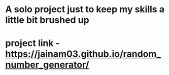 <h1>A solo project just to keep my skills a little bit brushed up</h1>

# project link - https://jainam03.github.io/random_number_generator/
